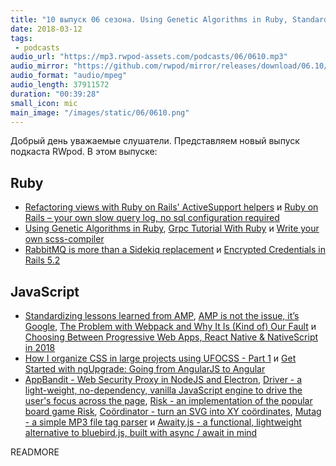 ```yaml
---
title: "10 выпуск 06 сезона. Using Genetic Algorithms in Ruby, Standardizing lessons learned from AMP, AppBandit, Risk, Coördinator, Mutag и прочее"
date: 2018-03-12
tags:
 - podcasts
audio_url: "https://mp3.rwpod-assets.com/podcasts/06/0610.mp3"
audio_mirror: "https://github.com/rwpod/mirror/releases/download/06.10/0610.mp3"
audio_format: "audio/mpeg"
audio_length: 37911572
duration: "00:39:28"
small_icon: mic
main_image: "/images/static/06/0610.png"
---
```


Добрый день уважаемые слушатели. Представляем новый выпуск подкаста RWpod. В этом выпуске:

## Ruby

 - [Refactoring views with Ruby on Rails' ActiveSupport helpers](https://medium.com/@scottm/refactoring-views-with-ruby-on-rails-activesupport-helpers-7d8b71c81ce2) и [Ruby on Rails – your own slow query log, no sql configuration required](http://pdabrowski.com/blog/ruby-on-rails/slow-query-log/)
 - [Using Genetic Algorithms in Ruby](https://blog.codeship.com/using-genetic-algorithms-in-ruby/), [Grpc Tutorial With Ruby](http://gustavocaso.github.io/2018/03/grpc-tutorial-with-ruby/) и [Write your own scss-compiler](https://medium.com/@kopilov.vlad/write-your-own-scss-compiler-68269278dcce)
 - [RabbitMQ is more than a Sidekiq replacement](https://blog.stanko.io/rabbitmq-is-more-than-a-sidekiq-replacement-b730d8176fb) и [Encrypted Credentials in Rails 5.2](https://www.driftingruby.com/episodes/encrypted-credentials-in-rails-5-2)

## JavaScript

 - [Standardizing lessons learned from AMP](https://amphtml.wordpress.com/2018/03/08/standardizing-lessons-learned-from-amp/), [AMP is not the issue, it’s Google](https://responsivedesign.is/articles/amp-is-not-the-issue-its-google/), [The Problem with Webpack and Why It Is (Kind of) Our Fault](https://medium.com/@allanbaptista/the-problem-with-webpack-8a025268a761) и [Choosing Between Progressive Web Apps, React Native & NativeScript in 2018](https://www.telerik.com/blogs/choose-between-progressive-web-apps-react-native-nativescript-2018)
 - [How I organize CSS in large projects using UFOCSS - Part 1](https://medium.com/@fuladuf/how-i-organize-css-in-large-projects-using-ufocss-part-1-9d04417f39f3) и [Get Started with ngUpgrade: Going from AngularJS to Angular](https://scotch.io/tutorials/get-started-with-ngupgrade-going-from-angularjs-to-angular)
 - [AppBandit - Web Security Proxy in NodeJS and Electron](https://secapps.com/appbandit), [Driver - a light-weight, no-dependency, vanilla JavaScript engine to drive the user's focus across the page](http://kamranahmed.info/driver), [Risk - an implementation of the popular board game Risk](https://risk.joshbassett.info/), [Coördinator - turn an SVG into XY coördinates](https://spotify.github.io/coordinator/), [Mutag - a simple MP3 file tag parser](https://github.com/chunqiuyiyu/mutag) и [Awaity.js - a functional, lightweight alternative to bluebird.js, built with async / await in mind](https://github.com/asfktz/Awaity.js)

READMORE
